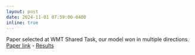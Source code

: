 ```yaml
---
layout: post
date: 2024-11-01 07:59:00-0400
inline: true
---
```


Paper selected at WMT Shared Task, our model won in multiple directions. [Paper link](https://aclanthology.org/2024.wmt-1.68/) - [Results](https://www2.statmt.org/wmt24/pdf/2024.wmt-1.54.pdf)
